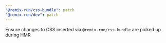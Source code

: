 ```yaml
---
"@remix-run/css-bundle": patch
"@remix-run/dev": patch
---
```


Ensure changes to CSS inserted via `@remix-run/css-bundle` are picked up during HMR
